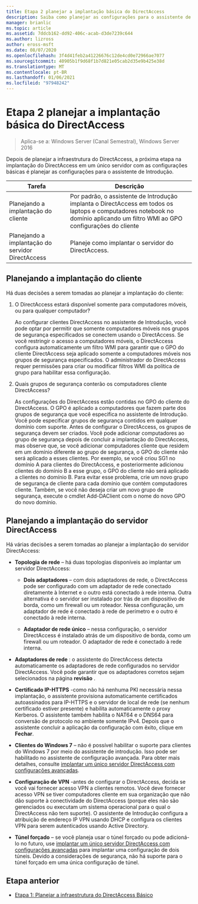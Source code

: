 ```yaml
---
title: Etapa 2 planejar a implantação básica do DirectAccess
description: Saiba como planejar as configurações para o assistente de Introdução.
manager: brianlic
ms.topic: article
ms.assetid: 7ddcb162-dd92-406c-acab-d3de7239c644
ms.author: lizross
author: eross-msft
ms.date: 08/07/2020
ms.openlocfilehash: 3f4d41feb2a41226676c12de4cd0e72966ae7077
ms.sourcegitcommit: 40905b1f9d68f1b7d821e05cab2d35e9b425e38d
ms.translationtype: MT
ms.contentlocale: pt-BR
ms.lasthandoff: 01/06/2021
ms.locfileid: "97948242"
---
```

# <a name="step-2-plan-the-basic-directaccess-deployment"></a>Etapa 2 planejar a implantação básica do DirectAccess

>Aplica-se a: Windows Server (Canal Semestral), Windows Server 2016

Depois de planejar a infraestrutura do DirectAccess, a próxima etapa na implantação do DirectAccess em um único servidor com as configurações básicas é planejar as configurações para o assistente de Introdução.

|Tarefa|Descrição|
|----|--------|
|Planejando a implantação do cliente|Por padrão, o assistente de Introdução implanta o DirectAccess em todos os laptops e computadores notebook no domínio aplicando um filtro WMI ao GPO configurações do cliente|
|Planejando a implantação do servidor DirectAccess|Planeje como implantar o servidor do DirectAccess.|

## <a name="planning-for-client-deployment"></a><a name="bkmk_2_1_client"></a>Planejando a implantação do cliente
Há duas decisões a serem tomadas ao planejar a implantação do cliente:

1.  O DirectAccess estará disponível somente para computadores móveis, ou para qualquer computador?

    Ao configurar clientes DirectAccess no assistente de Introdução, você pode optar por permitir que somente computadores móveis nos grupos de segurança especificados se conectem usando o DirectAccess. Se você restringir o acesso a computadores móveis, o DirectAccess configura automaticamente um filtro WMI para garantir que o GPO do cliente DirectAccess seja aplicado somente a computadores móveis nos grupos de segurança especificados. O administrador do DirectAccess requer permissões para criar ou modificar filtros WMI da política de grupo para habilitar essa configuração.

2.  Quais grupos de segurança conterão os computadores cliente DirectAccess?

    As configurações do DirectAccess estão contidas no GPO do cliente do DirectAccess. O GPO é aplicado a computadores que fazem parte dos grupos de segurança que você especifica no assistente de Introdução. Você pode especificar grupos de segurança contidos em qualquer domínio com suporte. Antes de configurar o DirectAccess, os grupos de segurança devem ser criados. Você pode adicionar computadores ao grupo de segurança depois de concluir a implantação do DirectAccess, mas observe que, se você adicionar computadores cliente que residem em um domínio diferente ao grupo de segurança, o GPO do cliente não será aplicado a esses clientes. Por exemplo, se você criou SG1 no domínio A para clientes do DirectAccess, e posteriormente adicionou clientes do domínio B a esse grupo, o GPO do cliente não será aplicado a clientes no domínio B. Para evitar esse problema, crie um novo grupo de segurança de cliente para cada domínio que contém computadores cliente. Também, se você não deseja criar um novo grupo de segurança, execute o cmdlet Add-DAClient com o nome do novo GPO do novo domínio.

## <a name="planning-for-directaccess-server-deployment"></a><a name="bkmk_2_2_server"></a>Planejando a implantação do servidor DirectAccess
Há várias decisões a serem tomadas ao planejar a implantação do servidor DirectAccess:

-   **Topologia de rede** – há duas topologias disponíveis ao implantar um servidor DirectAccess:

    -   **Dois adaptadores** – com dois adaptadores de rede, o DirectAccess pode ser configurado com um adaptador de rede conectado diretamente à Internet e o outro está conectado à rede interna. Outra alternativa é o servidor ser instalado por trás de um dispositivo de borda, como um firewall ou um roteador. Nessa configuração, um adaptador de rede é conectado à rede de perímetro e o outro é conectado à rede interna.

    -   **Adaptador de rede único** – nessa configuração, o servidor DirectAccess é instalado atrás de um dispositivo de borda, como um firewall ou um roteador. O adaptador de rede é conectado à rede interna.

-   **Adaptadores de rede** : o assistente do DirectAccess detecta automaticamente os adaptadores de rede configurados no servidor DirectAccess. Você pode garantir que os adaptadores corretos sejam selecionados na página **revisão** .

-   **Certificado IP-HTTPS** -como não há nenhuma PKI necessária nessa implantação, o assistente provisiona automaticamente certificados autoassinados para IP-HTTPS e o servidor de local de rede (se nenhum certificado estiver presente) e habilita automaticamente o proxy Kerberos. O assistente também habilita o NAT64 e o DNS64 para conversão de protocolo no ambiente somente IPv4. Depois que o assistente concluir a aplicação da configuração com êxito, clique em **Fechar**.

-   **Clientes do Windows 7** – não é possível habilitar o suporte para clientes do Windows 7 por meio do assistente de introdução. Isso pode ser habilitado no assistente de configuração avançada. Para obter mais detalhes, consulte [implantar um único servidor DirectAccess com configurações avançadas](../single-server-advanced/Deploy-a-Single-DirectAccess-Server-with-Advanced-Settings.md).

-   **Configuração de VPN** -antes de configurar o DirectAccess, decida se você vai fornecer acesso VPN a clientes remotos. Você deve fornecer acesso VPN se tiver computadores cliente em sua organização que não dão suporte à conectividade do DirectAccess (porque eles não são gerenciados ou executam um sistema operacional para o qual o DirectAccess não tem suporte). O assistente de Introdução configura a atribuição de endereço IP VPN usando DHCP e configura os clientes VPN para serem autenticados usando Active Directory.

-   **Túnel forçado** – se você planeja usar o túnel forçado ou pode adicioná-lo no futuro, use [implantar um único servidor DirectAccess com configurações avançadas](../single-server-advanced/Deploy-a-Single-DirectAccess-Server-with-Advanced-Settings.md) para implantar uma configuração de dois túneis. Devido a considerações de segurança, não há suporte para o túnel forçado em uma única configuração de túnel.

## <a name="previous-step"></a><a name="BKMK_Links"></a>Etapa anterior

-   [Etapa 1: Planejar a infraestrutura do DirectAccess Básico](da-basic-plan-s1-infrastructure.md)



